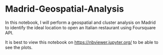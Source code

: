 # Madrid-Geospatial-Analysis
In this notebook, I will perform a geospatial and cluster analysis on Madrid to identify the ideal location to open an Italian restaurant using Foursquare API.

It is best to view this notebook on https://nbviewer.jupyter.org/ to be able to see the plots.
